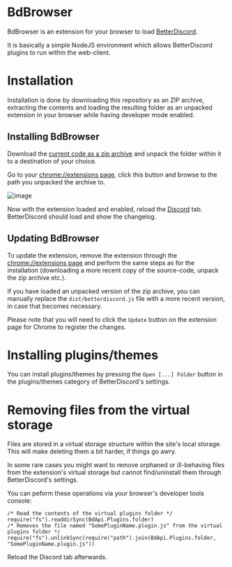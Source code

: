 # BdBrowser
BdBrowser is an extension for your browser to load [BetterDiscord](https://github.com/BetterDiscord/BetterDiscord).

It is basically a simple NodeJS environment which allows BetterDiscord plugins to run within the web-client.

# Installation
Installation is done by downloading this repository as an ZIP archive, extracting the contents and loading the resulting folder as an unpacked extension in your browser while having developer mode enabled.

## Installing BdBrowser
Download the [current code as a zip archive](../../archive/refs/heads/master.zip) and unpack the folder within it to a destination of your choice.

Go to your <a href="chrome://extensions">chrome://extensions page</a>, click this button and browse to the path you unpacked the archive to.

![image](https://user-images.githubusercontent.com/46447572/131920173-901089d2-6743-492b-ae9f-1bdcae7a35a5.png)

Now with the extension loaded and enabled, reload the [Discord](https://discordapp.com/channels/@me) tab. BetterDiscord should load and show the changelog.

## Updating BdBrowser
To update the extension, remove the extension through the <a href="chrome://extensions">chrome://extensions page</a> and perform the same steps as for the installation (downloading a more recent copy of the source-code, unpack the zip archive etc.).

If you have loaded an unpacked version of the zip archive, you can manually replace the `dist/betterdiscord.js` file with a more recent version, in case that becomes necessary.

Please note that you will need to click the `Update` button on the extension page for Chrome to register the changes.

# Installing plugins/themes
You can install plugins/themes by pressing the `Open [...] Folder` button in the plugins/themes category of BetterDiscord's settings.

# Removing files from the virtual storage
Files are stored in a virtual storage structure within the site's local storage. This will make deleting them a bit harder, if things go awry.

In some rare cases you might want to remove orphaned or ill-behaving files from the extension's virtual storage but cannot find/uninstall them through BetterDiscord's settings.

You can peform these operations via your browser's developer tools console:

```
/* Read the contents of the virtual plugins folder */
require("fs").readdirSync(BdApi.Plugins.folder)
/* Removes the file named "SomePluginName.plugin.js" from the virtual plugins folder */
require("fs").unlinkSync(require("path").join(BdApi.Plugins.folder, "SomePluginName.plugin.js"))
```

Reload the Discord tab afterwards.

